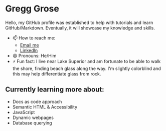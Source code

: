 # Gregg Grose

Hello, my GitHub profile was established to help with tutorials and learn GitHub/Markdown. Eventually, it will showcase my knowledge and skills.

- 📫 How to reach me:
    - [Email me](mailto:gregg.grose@gmail.com?subject=Hello%20from%20GitHub!)
	- [LinkedIn](https://www.linkedin.com/in/gregg-grose-09014b24/)
- 😄 Pronouns: He/Him
- ⚡ Fun fact: I live near Lake Superior and am fortunate to be able to walk the shore, finding beach glass along the way. I'm slightly colorblind and this may help differentiate glass from rock.

## Currently learning more about:
- Docs as code approach
- Semantic HTML & Accessibility
- JavaScript
- Dynamic webpages
- Database querying
